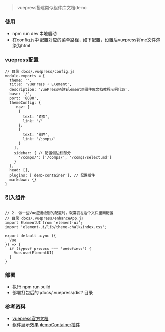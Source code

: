 > vuepress搭建类似组件库文档demo

### 使用
- npm run dev 本地启动
- 在config.js中 配置对应的菜单路径，如下配置，设置后vuepress将mc文件渲染为html

### vuepress配置
```
// 目录 docs/.vuepress/config.js 
module.exports = {
  theme: '',
  title: 'VuePress + Element',
  description: 'VuePress搭建Element的组件库文档教程示例代码',
  base: '/',
  port: '8080',
  themeConfig: {
     nav: [
      {
        text: '首页',
        link: '/'
      },
      {
        text: '组件',
        link: '/comps/'
      }
    ],
    sidebar: { // 配置侧边栏部分
      '/comps/': ['/comps/', '/comps/select.md']
    }
  },
  head: [],
  plugins: ['demo-container'], // 配置插件
  markdown: {}
}

```
### 引入组件
```

// 2. 做一些Vue应用级别的配置时，就需要在这个文件里面配置
// 目录 docs/.vuepress/enhanceApp.js 
import ElementUI from 'element-ui';
import 'element-ui/lib/theme-chalk/index.css';

export default async ({
  Vue
}) => {
  if (typeof process === 'undefined') {
    Vue.use(ElementUI)
  }
}
```

### 部署
- 执行 npm run build
- 部署打包后的 /docs/.vuepress/dist/ 目录


### 参考资料
- [vuepress官方文档](https://www.vuepress.cn/guide/getting-started.html)
- 组件展示效果 [demoContainer插件](https://docs.chenjianhui.site/vuepress-plugin-demo-container/zh/)